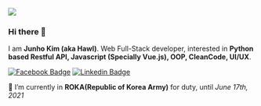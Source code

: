 ![](https://user-images.githubusercontent.com/14465407/88480316-5403d900-cf90-11ea-9fc4-bd6a68935fad.png)

### Hi there 👋
I am **Junho Kim (aka Hawl)**. Web Full-Stack developer, interested in **Python based Restful API, Javascript (Specially Vue.js), OOP, CleanCode, UI/UX**.

[![Facebook Badge](https://img.shields.io/badge/-Facebook-1877f2?style=flat-square&logo=facebook&logoColor=white&link=https://fb.com/hawl.kim)](https://fb.com/hawl.kim)
[![Linkedin Badge](https://img.shields.io/badge/-LinkedIn-blue?style=flat-square&logo=Linkedin&logoColor=white&link=https://www.linkedin.com/in/h4wldev/)](https://www.linkedin.com/in/h4wldev/)

🔭 I’m currently in **ROKA(Republic of Korea Army)** for duty, until _June 17th, 2021_
